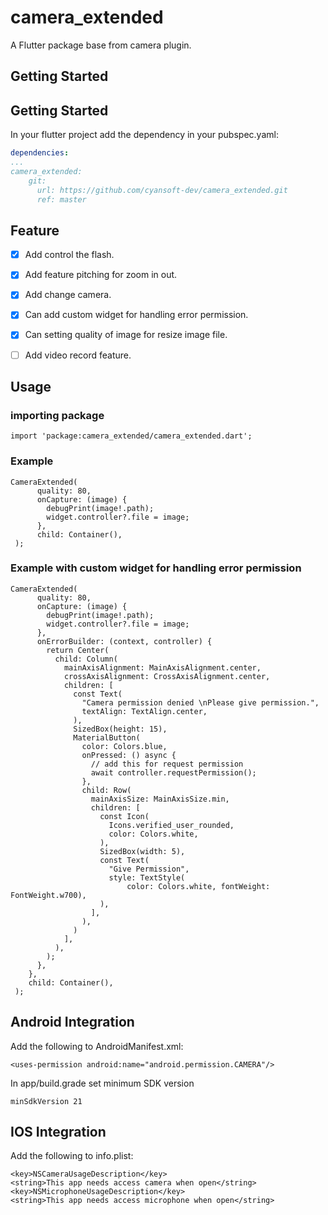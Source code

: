 # camera_extended

A Flutter package base from camera plugin.

## Getting Started

## Getting Started

In your flutter project add the dependency in your pubspec.yaml:
```yml
dependencies:
...
camera_extended:
    git:
      url: https://github.com/cyansoft-dev/camera_extended.git
      ref: master
```

## Feature
- [x] Add control the flash.
- [x] Add feature pitching for zoom in out.
- [x] Add change camera.
- [x] Can add custom widget for handling error permission.
- [x] Can setting quality of image for resize image file.
- [ ] Add video record feature.


## Usage

### importing package
```
import 'package:camera_extended/camera_extended.dart';
```
### Example
```
CameraExtended(
      quality: 80,
      onCapture: (image) {
        debugPrint(image!.path);
        widget.controller?.file = image;
      },
      child: Container(),
 );
```

### Example with custom widget for handling error permission
```
CameraExtended(
      quality: 80,
      onCapture: (image) {
        debugPrint(image!.path);
        widget.controller?.file = image;
      },
      onErrorBuilder: (context, controller) {
        return Center(
          child: Column(
            mainAxisAlignment: MainAxisAlignment.center,
            crossAxisAlignment: CrossAxisAlignment.center,
            children: [
              const Text(
                "Camera permission denied \nPlease give permission.",
                textAlign: TextAlign.center,
              ),
              SizedBox(height: 15),
              MaterialButton(
                color: Colors.blue,
                onPressed: () async {
                  // add this for request permission
                  await controller.requestPermission();
                },
                child: Row(
                  mainAxisSize: MainAxisSize.min,
                  children: [
                    const Icon(
                      Icons.verified_user_rounded,
                      color: Colors.white,
                    ),
                    SizedBox(width: 5),
                    const Text(
                      "Give Permission",
                      style: TextStyle(
                          color: Colors.white, fontWeight: FontWeight.w700),
                    ),
                  ],
                ),
              )
            ],
          ),
        );
      },
    }, 
    child: Container(),
 );
```

## Android Integration

Add the following to AndroidManifest.xml:
```
<uses-permission android:name="android.permission.CAMERA"/>
```

In app/build.grade set minimum SDK version
```
minSdkVersion 21
```

## IOS Integration

Add the following to info.plist:
```
<key>NSCameraUsageDescription</key>
<string>This app needs access camera when open</string>
<key>NSMicrophoneUsageDescription</key>
<string>This app needs access microphone when open</string>
```